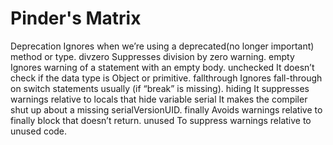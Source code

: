 # Pinder's Matrix

Deprecation   	Ignores when we’re using a deprecated(no longer important) method or type.
divzero	Suppresses division by zero warning.
empty	Ignores warning of a statement with an empty body.
unchecked	 It doesn’t check if the data type is Object or primitive.
fallthrough	 Ignores fall-through on switch statements usually (if “break” is missing).
hiding	 It suppresses warnings relative to locals that hide variable
serial	It makes the compiler shut up about a missing serialVersionUID.
finally	Avoids warnings relative to finally block that doesn’t return.
unused	To suppress warnings relative to unused code.